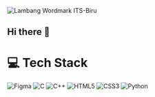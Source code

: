 ![Lambang Wordmark ITS-Biru](https://github.com/user-attachments/assets/5c0ef49c-ccd5-4140-be56-6bc48583c322)

## Hi there 👋

<!--
**rrayyaann/rrayyaann** is a ✨ _special_ ✨ repository because its `README.md` (this file) appears on your GitHub profile.

Here are some ideas to get you started:

- 🔭 I’m currently working on ...
- 🌱 I’m currently learning ...
- 👯 I’m looking to collaborate on ...
- 🤔 I’m looking for help with ...
- 💬 Ask me about ...
- 📫 How to reach me: ...
- 😄 Pronouns: ...
- ⚡ Fun fact: ...
-->

# 💻 Tech Stack
<!-- Badges from https://github.com/Ileriayo/markdown-badges -->
![Figma](https://img.shields.io/badge/figma-%23F24E1E.svg?style=for-the-badge&logo=figma&logoColor=white)
![C](https://img.shields.io/badge/c-%2300599C.svg?style=for-the-badge&logo=c&logoColor=white)
![C++](https://img.shields.io/badge/c++-%2300599C.svg?style=for-the-badge&logo=c++&logoColor=white)
![HTML5](https://img.shields.io/badge/html5-%23E34F26.svg?style=for-the-badge&logo=html5&logoColor=white)
![CSS3](https://img.shields.io/badge/css3-%231572B6.svg?style=for-the-badge&logo=css3&logoColor=white)
![Python](https://img.shields.io/badge/python-3670A0?style=for-the-badge&logo=python&logoColor=ffdd54)
<!-- ![JavaScript](https://img.shields.io/badge/javascript-%23323330.svg?style=for-the-badge&logo=javascript&logoColor=%23F7DF1E) -->
<!-- ![Java](https://img.shields.io/badge/java-%23ED8B00.svg?style=for-the-badge&logo=openjdk&logoColor=white) -->

<!--
### 📊 Stats

<div align="center">
  <a href="#">
    <img src="https://bad-apple-github-readme.vercel.app/api?username=rrayyaann&show_icons=true&count_private=true&line_height=20&icon_color=00b3ff&theme=blue-green&title_color=00b3ff" alt="Rayyan's Github stats" />
  </a>
  <a href="#">
    <img src="https://github-readme-mwendwa.vercel.app/api/top-langs/?username=rrayyaann&layout=compact&count_private=true&theme=blue-green&title_color=00b3ff" alt="Top languages" />
  </a>
<a href="#">
    <img src="https://streak-stats.demolab.com?user=rrayyaann&count_private=true&theme=blue-green&title_color=00b3ff" alt="GitHub Streak" />
</a>
</div>

<picture>
  <source media="(prefers-color-scheme: dark)" srcset="https://raw.githubusercontent.com/rrayyaann/rrayyaann/output/github-contribution-grid-snake-dark.svg">
  <source media="(prefers-color-scheme: light)" srcset="https://raw.githubusercontent.com/rrayyaann/rrayyaann/output/github-contribution-grid-snake.svg">
  <img alt="github contribution grid snake animation" src="https://raw.githubusercontent.com/rrayyaann/rrayyaann/output/github-contribution-grid-snake.svg">
</picture>
-->
